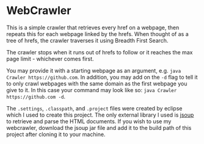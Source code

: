 # WebCrawler

This is a simple crawler that retrieves every href on a webpage, then repeats this for each webpage linked by the hrefs. When thought of as a tree of hrefs, the crawler traverses it using Breadth First Search. 

The crawler stops when it runs out of hrefs to follow or it reaches the max page limit - whichever comes first. 

You may provide it with a starting webpage as an argument, e.g. `java Crawler https://github.com`. In addition, you may add on the `-d` flag to tell it to only crawl webpages with the same domain as the first webpage you give to it. In this case your command may look like so: `java Crawler https://github.com -d`. 


The `.settings`, `.classpath`, and `.project` files were created by eclipse which I used to create this project. The only external library I used is [jsoup](https://jsoup.org/) to retrieve and parse the HTML documents. If you wish to use my webcrawler, download the jsoup jar file and add it to the build path of this project after cloning it to your machine.
